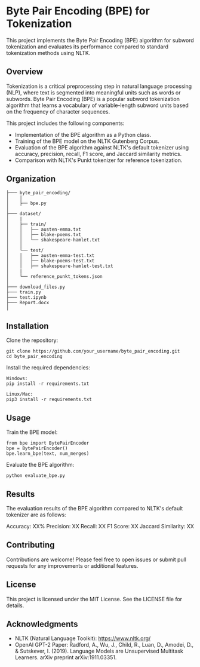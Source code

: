 # Byte Pair Encoding (BPE) for Tokenization
This project implements the Byte Pair Encoding (BPE) algorithm for subword tokenization and evaluates its performance compared to standard tokenization methods using NLTK.

## Overview
Tokenization is a critical preprocessing step in natural language processing (NLP), where text is segmented into meaningful units such as words or subwords. Byte Pair Encoding (BPE) is a popular subword tokenization algorithm that learns a vocabulary of variable-length subword units based on the frequency of character sequences.

This project includes the following components:

* Implementation of the BPE algorithm as a Python class.
* Training of the BPE model on the NLTK Gutenberg Corpus.
* Evaluation of the BPE algorithm against NLTK's default tokenizer using accuracy, precision, recall, F1 score, and Jaccard similarity metrics.
* Comparison with NLTK's Punkt tokenizer for reference tokenization.

## Organization

    ├─── byte_pair_encoding/
    │    │
    │    ├── bpe.py
    │    
    ├─── dataset/
    │    |
    │    ├── train/
    │    │   ├── austen-emma.txt
    │    │   ├── blake-poems.txt
    │    │   └── shakespeare-hamlet.txt
    │    │
    │    └── test/
    │    │   ├── austen-emma-test.txt
    │    │   ├── blake-poems-test.txt
    │    │   ├── shakespeare-hamlet-test.txt
    │    |
    │    └── reference_punkt_tokens.json
    │    
    ├─── download_files.py
    ├─── train.py
    ├─── test.ipynb
    ├─── Report.docx
    │    





## Installation
Clone the repository:
    
    git clone https://github.com/your_username/byte_pair_encoding.git
    cd byte_pair_encoding
    
Install the required dependencies:
    
    Windows:
    pip install -r requirements.txt

    Linux/Mac:
    pip3 install -r requirements.txt

## Usage
Train the BPE model:

    from bpe import BytePairEncoder
    bpe = BytePairEncoder()
    bpe.learn_bpe(text, num_merges)

Evaluate the BPE algorithm:

    python evaluate_bpe.py

## Results
The evaluation results of the BPE algorithm compared to NLTK's default tokenizer are as follows:

Accuracy: XX%
Precision: XX
Recall: XX
F1 Score: XX
Jaccard Similarity: XX

## Contributing
Contributions are welcome! Please feel free to open issues or submit pull requests for any improvements or additional features.

## License
This project is licensed under the MIT License. See the LICENSE file for details.

## Acknowledgments
* NLTK (Natural Language Toolkit): https://www.nltk.org/
* OpenAI GPT-2 Paper: Radford, A., Wu, J., Child, R., Luan, D., Amodei, D., & Sutskever, I. (2019). Language Models are Unsupervised Multitask Learners. arXiv preprint arXiv:1911.03351.